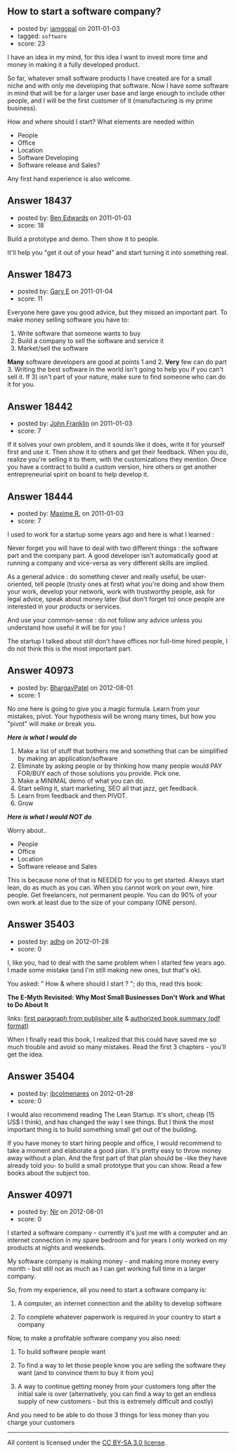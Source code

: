 ## How to start a software company?

- posted by: [iamgopal](https://stackexchange.com/users/-1/6313-iamgopal) on 2011-01-03
- tagged: `software`
- score: 23

I have an idea in my mind, for this idea I want to invest more time and money in making it a fully developed product.

So far, whatever small software products I have created are for a small niche and with only me developing that software. Now I have some software in mind that will be for a larger user base and large enough to include other people, and I will be the first customer of it (manufacturing is my prime business). 

How and where should I start? What elements are needed within 

* People  
* Office
* Location   
* Software Developing  
* Software release and Sales?

Any first hand experience is also welcome.


## Answer 18437

- posted by: [Ben Edwards](https://stackexchange.com/users/-1/2786-ben-edwards) on 2011-01-03
- score: 18

Build a prototype and demo. Then show it to people.

It'll help you "get it out of your head" and start turning it into something real.


## Answer 18473

- posted by: [Gary E](https://stackexchange.com/users/-1/2587-gary-e) on 2011-01-04
- score: 11

Everyone here gave you good advice, but they missed an important part. To make money selling software you have to:

 1. Write software that someone wants to buy
 2. Build a company to sell the software and service it
 3. Market/sell the software

**Many** software developers are good at points 1 and 2. **Very** few can do part 3. Writing the best software in the world isn't going to help you if you can't sell it. If 3) isn't part of your nature, make sure to find someone who can do it for you.



## Answer 18442

- posted by: [John Franklin](https://stackexchange.com/users/-1/4539-john-franklin) on 2011-01-03
- score: 7

If it solves your own problem, and it sounds like it does, write it for yourself first and use it.  Then show it to others and get their feedback.  When you do, realize you're selling it to them, with the customizations they mention.  Once you have a contract to build a custom version, hire others or get another entrepreneurial spirit on board to help develop it.


## Answer 18444

- posted by: [Maxime R.](https://stackexchange.com/users/-1/6318-maxime-r) on 2011-01-03
- score: 7

I used to work for a startup some years ago and here is what I learned :

Never forget you will have to deal with two different things : the software part and the company part. A good developer isn't automatically good at running a company and vice-versa as very different skills are implied.

As a general advice : do something clever and really useful, be user-oriented, tell people  (trusty ones at first) what you're doing and show them your work, develop your network, work with trustworthy people, ask for legal advice, speak about money later (but don't forget to) once people are interested in your products or services.

And use your common-sense : do not follow any advice unless you understand how useful it will be for you !

The startup I talked about still don't have offices nor full-time hired people, I do not think this is the most important part.


## Answer 40973

- posted by: [BhargavPatel](https://stackexchange.com/users/-1/3998-bhargavpatel) on 2012-08-01
- score: 1

No one here is going to give you a magic formula. Learn from your mistakes, pivot. Your hypothesis will be wrong many times, but how you "pivot" will make or break you. 

***Here is what I would do***

 1. Make a list of stuff that bothers me and something that can be simplified by making an application/software
 2. Eliminate by asking people or by thinking how many people would PAY FOR/BUY each of those solutions you provide. Pick one.
 3. Make a MINIMAL demo of what you can do.
 4. Start selling it, start marketing, SEO all that jazz, get feedback.
 5. Learn from feedback and then PIVOT.
 6. Grow

***Here is what I would NOT do***

Worry about..

 - People
 - Office
 - Location
 - Software release and Sales

This is because none of that is NEEDED for you to get started. Always start lean, do as much as you can. When you cannot work on your own, hire people. Get freelancers, not permanent people. You can do 90% of your own work at least due to the size of your company (ONE person).


## Answer 35403

- posted by: [adhg](https://stackexchange.com/users/-1/13734-adhg) on 2012-01-28
- score: 0

<p>I, like you, had to deal with the same problem when I started few years ago. I made some mistake (and I'm still making new ones, but that's ok). </p>

<p>You asked: " How &amp; where should I start ? "; do this, read this book: </p>

<p><strong>The E-Myth Revisited: Why Most Small Businesses Don't Work and What to Do About It</strong> </p>

<p>links: <a href="http://www.e-myth.com/pub/htdocs/emr_ch1" rel="nofollow">first paragraph from publisher site</a> &amp; <a href="http://www.carrollbiz.org/SBDC/resources/E_MythRevised.pdf" rel="nofollow">authorized book summary (pdf format)</a></p>

<p>When I finally read this book, I realized that this could have saved me so much trouble and avoid so many mistakes. Read the first 3 chapters - you'll get the idea. </p>



## Answer 35404

- posted by: [jbcolmenares](https://stackexchange.com/users/-1/14024-jbcolmenares) on 2012-01-28
- score: 0

I would also recommend reading The Lean Startup. It's short, cheap (15 US$ I think), and has changed the way I see things. But I think the most important thing is to build something small get out of the building.

If you have money to start hiring people and office, I would recommend to take a moment and elaborate a good plan. It's pretty easy to throw money away without a plan. And the first part of that plan should be -like they have already told you- to build a small prototype that you can show. Read a few books about the subject too.


## Answer 40971

- posted by: [Nir](https://stackexchange.com/users/-1/4237-nir) on 2012-08-01
- score: 0

I started a software company - currently it's just me with a computer and an internet connection in my spare bedroom and for years I only worked on my products at nights and weekends.

My software company is making money - and making more money every month - but still not as much as I can get working full time in a larger company.

So, from my experience, all you need to start a software company is:

1. A computer, an internet connection and the ability to develop software

2. To complete whatever paperwork is required in your country to start a company

Now, to make a profitable software company you also need:

1. To build software people want

2. To find a way to let those people know you are selling the software they want (and to convince them to buy it from you)

3. A way to continue getting money from your customers long after the initial sale is over (alternatively, you can find a way to get an endless supply of new customers - but this is extremely difficult and costly)

And you need to be able to do those 3 things for less money than you charge your customers



---

All content is licensed under the [CC BY-SA 3.0 license](https://creativecommons.org/licenses/by-sa/3.0/).
